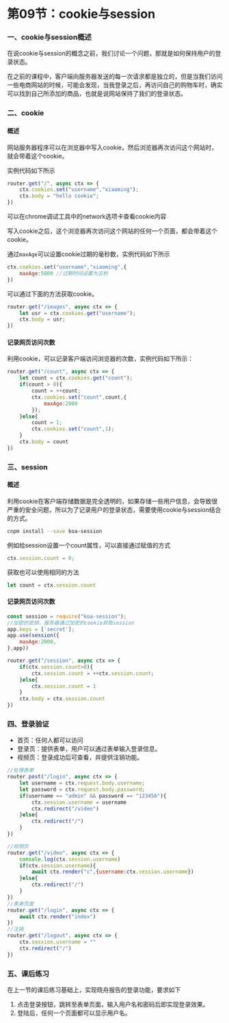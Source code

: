 # 第09节：cookie与session

### 一、cookie与session概述

在说cookie与session的概念之前，我们讨论一个问题，那就是如何保持用户的登录状态。

在之前的课程中，客户端向服务器发送的每一次请求都是独立的，但是当我们访问一些电商网站的时候，可能会发现，当我登录之后，再访问自己的购物车时，确实可以找到自己所添加的商品，也就是说网站保持了我们的登录状态。

### 二、cookie

#### 概述

网站服务器程序可以在浏览器中写入cookie，然后浏览器再次访问这个网站时，就会带着这个cookie。

实例代码如下所示

``` js
router.get("/", async ctx => {
    ctx.cookies.set("username","xiaoming");
    ctx.body = "hello cookie";
})
```

可以在chrome调试工具中的network选项卡查看cookie内容

写入cookie之后，这个浏览器再次访问这个网站的任何一个页面，都会带着这个cookie。

通过`maxAge`可以设置cookie过期的毫秒数，实例代码如下所示

``` js
ctx.cookies.set("username","xiaoming",{
    maxAge:5000 //过期时间设置为五秒
})
```

可以通过下面的方法获取cookie。

``` js
router.get("/images", async ctx => {
    let usr = ctx.cookies.get("username");
    ctx.body = usr;
})
```

#### 记录网页访问次数

利用cookie，可以记录客户端访问浏览器的次数，实例代码如下所示：

``` js
router.get("/count", async ctx => {
    let count = ctx.cookies.get("count");
    if(count > 0){
        count = ++count;
        ctx.cookies.set("count",count,{
            maxAge:2000
        });
    }else{
        count = 1;
        ctx.cookies.set("count",1);
    }
    ctx.body = count
})
```

### 三、session

#### 概述

利用cookie在客户端存储数据是完全透明的，如果存储一些用户信息，会导致很严重的安全问题，所以为了记录用户的登录状态，需要使用cookie与session结合的方式。

``` bash
cnpm install --save koa-session
```

例如给session设置一个count属性，可以直接通过赋值的方式

``` js
ctx.session.count = 0;
```

获取也可以使用相同的方法

``` js
let count = ctx.session.count
```

#### 记录网页访问次数

``` js
const session = require("koa-session");
//加密的密钥，服务器通过加密的cookie获取session
app.keys = ['secret'];
app.use(session({
    maxAge:2000,
},app))

router.get("/session", async ctx => {
    if(ctx.session.count>0){
        ctx.session.count = ++ctx.session.count;
    }else{
        ctx.session.count = 1
    }
    ctx.body = ctx.session.count
})
```

### 四、登录验证

* 首页：任何人都可以访问
* 登录页：提供表单，用户可以通过表单输入登录信息。
* 视频页：登录成功后可查看，并提供注销功能。

``` js
//处理表单
router.post("/login", async ctx => {
    let username = ctx.request.body.username;
    let password = ctx.request.body.password;
    if(username == "admin" && password == "123456"){
        ctx.session.username = username
        ctx.redirect("/video")
    }else{
        ctx.redirect("/")
    }
})

//视频页
router.get("/video", async ctx => {
    console.log(ctx.session.username)
    if(ctx.session.username){
        await ctx.render("c",{username:ctx.session.username})
    }else{
        ctx.redirect("/")
    }
})
//表单页面
router.get("/login", async ctx => {
    await ctx.render("index")
})
//注销
router.get("/logout", async ctx => {
    ctx.session.username = ""
    ctx.redirect("/")
})
```

### 五、课后练习

在上一节的课后练习基础上，实现晓舟报告的登录功能，要求如下

1. 点击登录按钮，跳转至表单页面，输入用户名和密码后即实现登录效果。
2. 登陆后，任何一个页面都可以显示用户名。